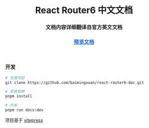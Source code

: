 <div align="center">
    <h1>React Router6 中文文档</h1>
    <h3>文档内容详细翻译自官方英文文档</h3>
    <h3>
        <a href="https://baimingxuan.github.io/react-router6-doc/" target="_blank" style="color: #0969da">预览文档</a>
    </h3>
</div>
<br>

### 开发

```sh
# 克隆项目
git clone https://github.com/baimingxuan/react-router6-doc.git

# 安装依赖
pnpm install

# 开发
pnpm run docs:dev 
```

项目基于 [vitepress](https://github.com/vuejs/vitepress)

